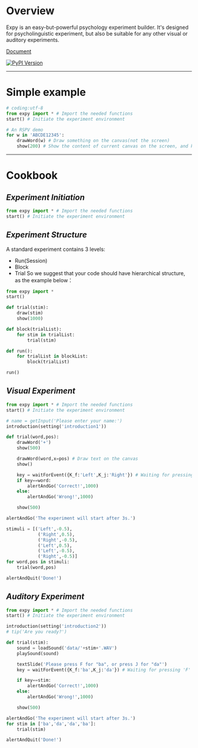 # Overview
Expy is an easy-but-powerful psychology experiment builder. It's designed for psycholinguistic experiment, but also be suitable for any other visual or auditory experiments.

[Document](http://expy.readthedocs.io/en/latest/)

[![PyPI Version][pypi-v-image]][pypi-v-link]

[pypi-v-image]: https://img.shields.io/pypi/v/expy.png
[pypi-v-link]: https://pypi.python.org/pypi/expy
---
# Simple example

```python
# coding:utf-8
from expy import * # Import the needed functions
start() # Initiate the experiment environment

# An RSPV demo
for w in 'ABCDE12345':
    drawWord(w) # Draw something on the canvas(not the screen)
    show(200) # Show the content of current canvas on the screen, and keep for 200ms
```

---
# Cookbook
## *Experiment Initiation*
```python
from expy import * # Import the needed functions
start() # Initiate the experiment environment
```

## *Experiment Structure*
A standard experiment contains 3 levels:
- Run(Session)
- Block
- Trial
So we suggest that your code should have hierarchical structure, as the example below：
```python
from expy import *
start()

def trial(stim):
    draw(stim)
    show(1000)

def block(trialList):
    for stim in trialList:
        trial(stim)

def run():
    for trialList in blockList:
        block(trialList)

run()
```
## *Visual Experiment*
```python
from expy import * # Import the needed functions
start() # Initiate the experiment environment

# name = getInput('Please enter your name:')
introduction(setting('introduction1'))

def trial(word,pos):
    drawWord('+')
    show(500)

    drawWord(word,x=pos) # Draw text on the canvas
    show()

    key = waitForEvent({K_f:'Left',K_j:'Right'}) # Waiting for pressing 'F' or 'J'
    if key==word:
        alertAndGo('Correct!',1000)
    else:
        alertAndGo('Wrong!',1000)

    show(500)

alertAndGo('The experiment will start after 3s.')

stimuli = [('Left',-0.5),
            ('Right',0.5),
            ('Right',-0.5),
            ('Left',0.5),
            ('Left',-0.5),
            ('Right',-0.5)]
for word,pos in stimuli:
    trial(word,pos)

alertAndQuit('Done!')
```

## *Auditory Experiment*
```python
from expy import * # Import the needed functions
start() # Initiate the experiment environment

introduction(setting('introduction2'))
# tip('Are you ready?')

def trial(stim):
    sound = loadSound('data/'+stim+'.WAV')
    playSound(sound)

    textSlide('Please press F for "ba", or press J for "da"')
    key = waitForEvent({K_f:'ba',K_j:'da'}) # Waiting for pressing 'F' or 'J'

    if key==stim:
        alertAndGo('Correct!',1000)
    else:
        alertAndGo('Wrong!',1000)

    show(500)

alertAndGo('The experiment will start after 3s.')
for stim in ['ba','da','da','ba']:
    trial(stim)

alertAndQuit('Done!')
```
